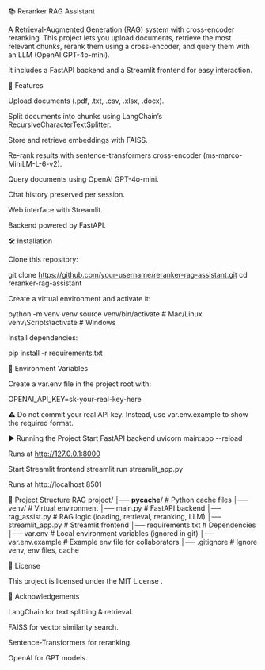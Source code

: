 📚 Reranker RAG Assistant

A Retrieval-Augmented Generation (RAG) system with cross-encoder reranking.
This project lets you upload documents, retrieve the most relevant chunks, rerank them using a cross-encoder, and query them with an LLM (OpenAI GPT-4o-mini).

It includes a FastAPI backend and a Streamlit frontend for easy interaction.

🚀 Features

Upload documents (.pdf, .txt, .csv, .xlsx, .docx).

Split documents into chunks using LangChain’s RecursiveCharacterTextSplitter.

Store and retrieve embeddings with FAISS.

Re-rank results with sentence-transformers cross-encoder (ms-marco-MiniLM-L-6-v2).

Query documents using OpenAI GPT-4o-mini.

Chat history preserved per session.

Web interface with Streamlit.

Backend powered by FastAPI.

🛠️ Installation

Clone this repository:

git clone https://github.com/your-username/reranker-rag-assistant.git
cd reranker-rag-assistant


Create a virtual environment and activate it:

python -m venv venv
source venv/bin/activate    # Mac/Linux
venv\Scripts\activate       # Windows


Install dependencies:

pip install -r requirements.txt

🔑 Environment Variables

Create a var.env file in the project root with:

OPENAI_API_KEY=sk-your-real-key-here


⚠️ Do not commit your real API key. Instead, use var.env.example to show the required format.

▶️ Running the Project
Start FastAPI backend
uvicorn main:app --reload


Runs at http://127.0.0.1:8000

Start Streamlit frontend
streamlit run streamlit_app.py


Runs at http://localhost:8501

📂 Project Structure
RAG project/
│── __pycache__/             # Python cache files
│── venv/                    # Virtual environment
│── main.py                  # FastAPI backend
│── rag_assist.py            # RAG logic (loading, retrieval, reranking, LLM)
│── streamlit_app.py         # Streamlit frontend
│── requirements.txt         # Dependencies
│── var.env                  # Local environment variables (ignored in git)
│── var.env.example          # Example env file for collaborators
│── .gitignore               # Ignore venv, env files, cache

📜 License

This project is licensed under the MIT License
.

🙌 Acknowledgements

LangChain
 for text splitting & retrieval.

FAISS
 for vector similarity search.

Sentence-Transformers
 for reranking.

OpenAI
 for GPT models.